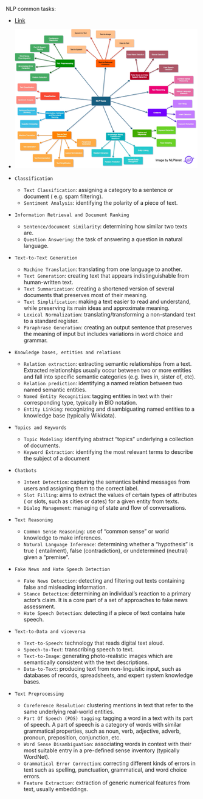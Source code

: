 NLP common tasks:
- [Link](https://medium.com/nlplanet/two-minutes-nlp-33-important-nlp-tasks-explained-31e2caad2b1b)

- ![img.png](img/nlp-common-task.png)

- `Classification`
    - `Text Classification`: assigning a category to a sentence or document (
      e.g. spam filtering).
    - `Sentiment Analysis`: identifying the polarity of a piece of text.

- `Information Retrieval and Document Ranking`
    - `Sentence/document similarity`: determining how similar two texts are.
    - `Question Answering`: the task of answering a question in natural
      language.

- `Text-to-Text Generation`
    - `Machine Translation`: translating from one language to another.
    - `Text Generation`: creating text that appears indistinguishable from
      human-written text.
    - `Text Summarization`: creating a shortened version of several documents
      that preserves most of their meaning.
    - `Text Simplification`: making a text easier to read and understand, while
      preserving its main ideas and approximate meaning.
    - `Lexical Normalization`: translating/transforming a non-standard text to a
      standard register.
    - `Paraphrase Generation`: creating an output sentence that preserves the
      meaning of
      input but includes variations in word choice and grammar.


- `Knowledge bases, entities and relations`
    - `Relation extraction`: extracting semantic relationships from a text.
      Extracted relationships usually occur between two or more entities and
      fall into
      specific semantic categories (e.g. lives in, sister of, etc).
    - `Relation prediction`: identifying a named relation between two named
      semantic entities.
    - `Named Entity Recognition`: tagging entities in text with their
      corresponding type, typically in BIO notation.
    - `Entity Linking`: recognizing and disambiguating named entities to a
      knowledge base (typically Wikidata).


- `Topics and Keywords`
    - `Topic Modeling`: identifying abstract “topics” underlying a collection of
      documents.
    - `Keyword Extraction`: identifying the most relevant terms to describe the
      subject of a document

- `Chatbots`
    - `Intent Detection`: capturing the semantics behind messages from users and
      assigning them to the correct label.
    - `Slot Filling`: aims to extract the values of certain types of
      attributes (
      or
      slots, such as cities or dates) for a given entity from texts.
    - `Dialog Management`: managing of state and flow of conversations.

- `Text Reasoning`
    - `Common Sense Reasoning`: use of “common sense” or world knowledge to make
      inferences.
    - `Natural Language Inference`: determining whether a “hypothesis” is true (
      entailment), false (contradiction), or undetermined (neutral) given a
      “premise”.

- `Fake News and Hate Speech Detection`
    - `Fake News Detection`: detecting and filtering out texts containing false
      and
      misleading information.
    - `Stance Detection`: determining an individual’s reaction to a primary
      actor’s
      claim. It is a core part of a set of approaches to fake news assessment.
    - `Hate Speech Detection`: detecting if a piece of text contains hate
      speech.

- `Text-to-Data and viceversa`
    - `Text-to-Speech`: technology that reads digital text aloud.
    - `Speech-to-Text`: transcribing speech to text.
    - `Text-to-Image`: generating photo-realistic images which are semantically
      consistent with the text descriptions.
    - `Data-to-Text`: producing text from non-linguistic input, such as
      databases of records, spreadsheets, and expert system knowledge bases.

- `Text Preprocessing`
    - `Coreference Resolution`: clustering mentions in text that refer to the
      same underlying real-world entities.
    - `Part Of Speech (POS) tagging`: tagging a word in a text with its part of
      speech.
      A part of speech is a category of words with similar grammatical
      properties,
      such as noun, verb, adjective, adverb, pronoun, preposition, conjunction,
      etc.
    - `Word Sense Disambiguation`: associating words in context with their most
      suitable
      entry in a pre-defined sense inventory (typically WordNet).
    - `Grammatical Error Correction`: correcting different kinds of errors in
      text such as spelling, punctuation, grammatical, and word choice errors.
    - `Feature Extraction`: extraction of generic numerical features from text,
      usually
      embeddings.
